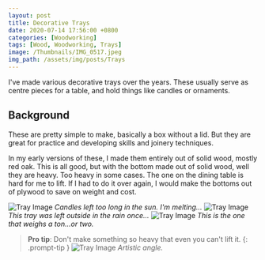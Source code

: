 ```yaml
---
layout: post
title: Decorative Trays
date: 2020-07-14 17:56:00 +0800
categories: [Woodworking]
tags: [Wood, Woodworking, Trays]
image: /Thumbnails/IMG_0517.jpeg
img_path: /assets/img/posts/Trays
---
```


I've made various decorative trays over the years.  These usually serve as centre pieces for a table, and hold things like candles or ornaments.

## Background

These are pretty simple to make, basically a box without a lid.  But they are great for practice and developing skills and joinery techniques.

In my early versions of these, I made them entirely out of solid wood, mostly red oak.  This is all good, but with the bottom made out of solid wood, well they are heavy.  Too heavy in some cases.  The one on the dining table is hard for me to lift.  If I had to do it over again, I would make the bottoms out of plywood to save on weight and cost.

![Tray Image][Tray1]
_Candles left too long in the sun.  I'm melting..._
![Tray Image][Tray2]
_This tray was left outside in the rain once..._
![Tray Image][Tray3]
_This is the one that weighs a ton...or two._
>**Pro tip**: Don't make something so heavy that even you can't lift it.
{: .prompt-tip }
![Tray Image][Tray4]
_Artistic angle._

[Tray1]: 20200714_161152.jpeg
[Tray2]: 20200714_161022.jpeg
[Tray3]: IMG_0517.jpeg
[Tray4]: IMG_0518.jpeg
